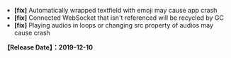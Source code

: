 - **[fix]** Automatically wrapped textfield with emoji may cause app crash
- **[fix]** Connected WebSocket that isn't referenced will be recycled by GC
- **[fix]** Playing audios in loops or changing src property of audios may cause crash


**【Release Date】：2019-12-10**
